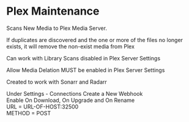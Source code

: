 # Plex Maintenance
 
Scans New Media to Plex Media Server. 

If duplicates are discovered and the one or more of the files no longer exists, it will remove the non-exist media from Plex

Can work with Library Scans disabled in Plex Server Settings

Allow Media Delation MUST be enabled in Plex Server Settings


Created to work with Sonarr and Radarr

Under Settings - Connections
    Create a New Webhook</br>
    Enable On Download, On Upgrade and On Rename</br>
    URL = URL-OF-HOST:32500</br>
    METHOD = POST
